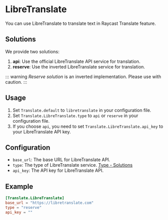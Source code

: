 # LibreTranslate <Badge type="tip" text="^0.1.0-beta.8" />

You can use LibreTranslate to translate text in Raycast Translate feature.

## Solutions

We provide two solutions:

1. **api**: Use the official LibreTranslate API service for translation.
2. **reserve**: Use the inverted LibreTranslate service for translation.

::: warning
*Reserve solution* is an inverted implementation. Please use with caution.
:::

## Usage

1. Set `Translate.default` to `libretranslate` in your configuration file.
2. Set `Translate.LibreTranslate.type` to `api` or `reserve` in your configuration file.
  1. If you choose `api`, you need to set `Translate.LibreTranslate.api_key` to your LibreTranslate API key.

## Configuration

- `base_url`: The base URL for LibreTranslate API. <Badge type="info" text="Optional" />
- `type`: The type of LibreTranslate service. [Type - Solutions](#solutions) <Badge type="info" text="Optional" />
- `api_key`: The API key for LibreTranslate API. <Badge type="info" text="Optional (Only for reserve solution)" />

## Example

```toml
[Translate.LibreTranslate]
base_url = "https://libretranslate.com"
type = "reserve"
api_key = ""
```
